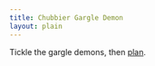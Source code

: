 ```yaml
---
title: Chubbier Gargle Demon
layout: plain
---
```


<div id="sketch-holder"></div>

Tickle the gargle demons, then [plan](https://www.when2meet.com/?9417123-MPoci).

<html>
<head>

<script src="https://cdn.jsdelivr.net/npm/p5@1.1.9/lib/p5.js"></script>
<script>
let t = 0;
function setup() {
  createCanvas(600, 600);
  noStroke();
}

function draw() {
  background(10, 10);

  for (let x = -50; x <= width+50; x = x + 60) {
    for (let y = -50; y <= height+50; y = y + 10) {
      const xAngle = map(mouseX, 0, width, -4 * PI, 4 * PI, true);
      const yAngle = map(mouseY, 0, height, -4 * PI, 4 * PI, true);
      const angle = xAngle * (x / width) + yAngle * (y / height);

      const myX = x + 15 * cos(2 * PI * t + angle);
      const myY = y + 15 * sin(2 * PI * t + angle);

      fill((x+y)*(256/(height+width)), x*(256/width), mouseY*(256/width));
      
      ellipse(myX, myY, 30);
    }
  }
    
t = t + 0.01;
}
</script>
</head>
</html>
